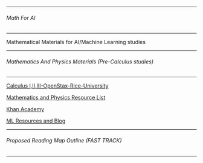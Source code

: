 ------------------
###### Math For AI
-------------------

Mathematical Materials for AI/Machine Learning studies

------------------
###### Mathematics  And Physics Materials (Pre-Calculus studies)
---------------------

[Calculus I,II,III-OpenStax-Rice-University](https://cnx.org/)

[Mathematics and Physics Resource List](http://math.ucr.edu/home/baez/books.html#statistical_mechanics)

[Khan Academy](https://www.khanacademy.org/signup)

[ML Resources and Blog](https://sgfin.github.io/learning-resources/#info)

------------------
###### Proposed Reading Map Outline (FAST TRACK)
---------------------
